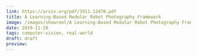 ```yaml
---
link: https://arxiv.org/pdf/1911.12470.pdf
title: A Learning-Based Modular Robot Photography Framework
image: /images/showreel/A Learning-Based Modular Robot Photography Framework.jpg
date: 2019-11-28
tags: computer-vision, real-world
draft: draft
preview:
---
```




